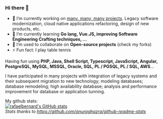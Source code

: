 ### Hi there 👋

<!--
**rafaelbernard/rafaelbernard** is a ✨ _special_ ✨ repository because its `README.md` (this file) appears on your GitHub profile.

Here are some ideas to get you started:

- 🤔 I’m looking for help with ...
- 💬 Ask me about ...
- 📫 How to reach me: ...
- 😄 Pronouns: ...

-->

- 🔭 I’m currently working on [many, many, many projects](https://rafael.bernard-araujo.com/me/projects). Legacy software modernization, cloud native applications refactoring, design of new products, etc.
- 🌱 I’m currently learning **Go lang, Vue.JS, improving Software Engineering Crafting techniques, ...**
- 👯 I’m used to collaborate on **Open-source projects** (check my forks)
- ⚡ Fun fact: I play table tennis

Having fun using **PHP, Java, Shell Script, Typescript, JavaScript, Angular, PostgreSQL, MySQL, MSSQL, Oracle, SQL, PL / PGSQL, PL / SQL, AWS**...

I have participated in many projects with integration of legacy systems and their subsequent migration to new technology; modeling databases; database remodeling; high availability database; analysis and performance improvement for database or application tunning.


My github stats:
<br />
[![rafaelbernard's GitHub stats](https://github-readme-stats.vercel.app/api?username=rafaelbernard)](https://github.com/anuraghazra/github-readme-stats)
<br />
_Stats thanks to https://github.com/anuraghazra/github-readme-stats_
